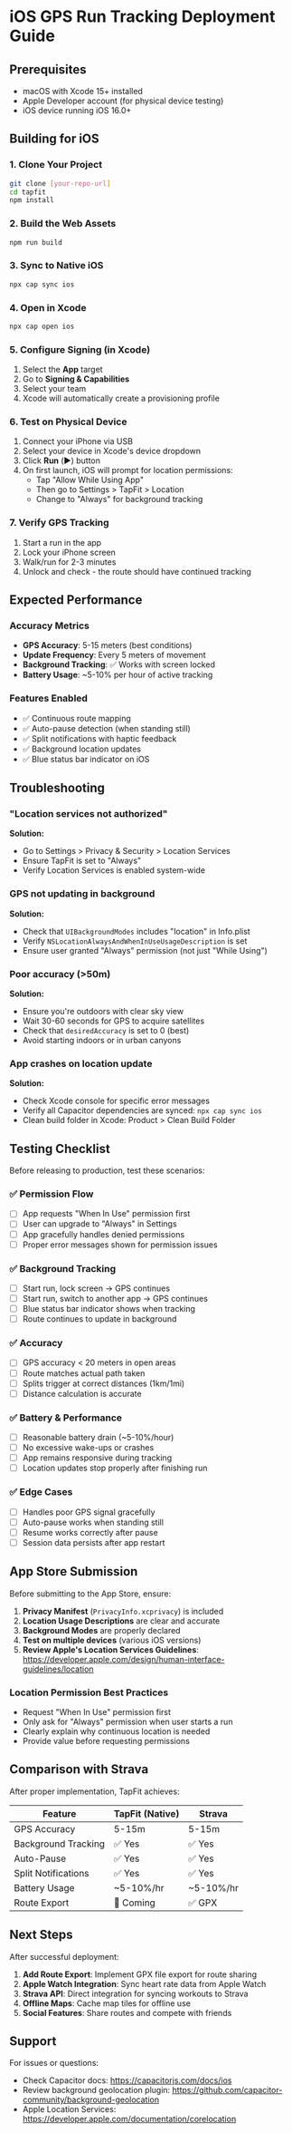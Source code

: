 # iOS GPS Run Tracking Deployment Guide

## Prerequisites
- macOS with Xcode 15+ installed
- Apple Developer account (for physical device testing)
- iOS device running iOS 16.0+

## Building for iOS

### 1. Clone Your Project
```bash
git clone [your-repo-url]
cd tapfit
npm install
```

### 2. Build the Web Assets
```bash
npm run build
```

### 3. Sync to Native iOS
```bash
npx cap sync ios
```

### 4. Open in Xcode
```bash
npx cap open ios
```

### 5. Configure Signing (in Xcode)
1. Select the **App** target
2. Go to **Signing & Capabilities**
3. Select your team
4. Xcode will automatically create a provisioning profile

### 6. Test on Physical Device
1. Connect your iPhone via USB
2. Select your device in Xcode's device dropdown
3. Click **Run** (▶️) button
4. On first launch, iOS will prompt for location permissions:
   - Tap "Allow While Using App"
   - Then go to Settings > TapFit > Location
   - Change to "Always" for background tracking

### 7. Verify GPS Tracking
1. Start a run in the app
2. Lock your iPhone screen
3. Walk/run for 2-3 minutes
4. Unlock and check - the route should have continued tracking

## Expected Performance

### Accuracy Metrics
- **GPS Accuracy**: 5-15 meters (best conditions)
- **Update Frequency**: Every 5 meters of movement
- **Background Tracking**: ✅ Works with screen locked
- **Battery Usage**: ~5-10% per hour of active tracking

### Features Enabled
- ✅ Continuous route mapping
- ✅ Auto-pause detection (when standing still)
- ✅ Split notifications with haptic feedback
- ✅ Background location updates
- ✅ Blue status bar indicator on iOS

## Troubleshooting

### "Location services not authorized"
**Solution:**
- Go to Settings > Privacy & Security > Location Services
- Ensure TapFit is set to "Always"
- Verify Location Services is enabled system-wide

### GPS not updating in background
**Solution:**
- Check that `UIBackgroundModes` includes "location" in Info.plist
- Verify `NSLocationAlwaysAndWhenInUseUsageDescription` is set
- Ensure user granted "Always" permission (not just "While Using")

### Poor accuracy (>50m)
**Solution:**
- Ensure you're outdoors with clear sky view
- Wait 30-60 seconds for GPS to acquire satellites
- Check that `desiredAccuracy` is set to 0 (best)
- Avoid starting indoors or in urban canyons

### App crashes on location update
**Solution:**
- Check Xcode console for specific error messages
- Verify all Capacitor dependencies are synced: `npx cap sync ios`
- Clean build folder in Xcode: Product > Clean Build Folder

## Testing Checklist

Before releasing to production, test these scenarios:

### ✅ Permission Flow
- [ ] App requests "When In Use" permission first
- [ ] User can upgrade to "Always" in Settings
- [ ] App gracefully handles denied permissions
- [ ] Proper error messages shown for permission issues

### ✅ Background Tracking
- [ ] Start run, lock screen → GPS continues
- [ ] Start run, switch to another app → GPS continues
- [ ] Blue status bar indicator shows when tracking
- [ ] Route continues to update in background

### ✅ Accuracy
- [ ] GPS accuracy < 20 meters in open areas
- [ ] Route matches actual path taken
- [ ] Splits trigger at correct distances (1km/1mi)
- [ ] Distance calculation is accurate

### ✅ Battery & Performance
- [ ] Reasonable battery drain (~5-10%/hour)
- [ ] No excessive wake-ups or crashes
- [ ] App remains responsive during tracking
- [ ] Location updates stop properly after finishing run

### ✅ Edge Cases
- [ ] Handles poor GPS signal gracefully
- [ ] Auto-pause works when standing still
- [ ] Resume works correctly after pause
- [ ] Session data persists after app restart

## App Store Submission

Before submitting to the App Store, ensure:

1. **Privacy Manifest** (`PrivacyInfo.xcprivacy`) is included
2. **Location Usage Descriptions** are clear and accurate
3. **Background Modes** are properly declared
4. **Test on multiple devices** (various iOS versions)
5. **Review Apple's Location Services Guidelines**: https://developer.apple.com/design/human-interface-guidelines/location

### Location Permission Best Practices
- Request "When In Use" permission first
- Only ask for "Always" permission when user starts a run
- Clearly explain why continuous location is needed
- Provide value before requesting permissions

## Comparison with Strava

After proper implementation, TapFit achieves:

| Feature | TapFit (Native) | Strava |
|---------|-----------------|--------|
| GPS Accuracy | 5-15m | 5-15m |
| Background Tracking | ✅ Yes | ✅ Yes |
| Auto-Pause | ✅ Yes | ✅ Yes |
| Split Notifications | ✅ Yes | ✅ Yes |
| Battery Usage | ~5-10%/hr | ~5-10%/hr |
| Route Export | 🚧 Coming | ✅ GPX |

## Next Steps

After successful deployment:

1. **Add Route Export**: Implement GPX file export for route sharing
2. **Apple Watch Integration**: Sync heart rate data from Apple Watch
3. **Strava API**: Direct integration for syncing workouts to Strava
4. **Offline Maps**: Cache map tiles for offline use
5. **Social Features**: Share routes and compete with friends

## Support

For issues or questions:
- Check Capacitor docs: https://capacitorjs.com/docs/ios
- Review background geolocation plugin: https://github.com/capacitor-community/background-geolocation
- Apple Location Services: https://developer.apple.com/documentation/corelocation
